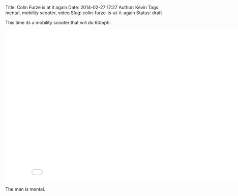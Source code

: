 Title: Colin Furze is at it again
Date: 2014-02-27 17:27
Author: Kevin
Tags: mental, mobility scooter, video
Slug: colin-furze-is-at-it-again
Status: draft

This time its a mobility scooter that will do 60mph.

<iframe src="//www.youtube-nocookie.com/embed/u6arzfzwqyo" height="480" width="853" allowfullscreen frameborder="0"></iframe>

The man is mental.
